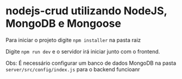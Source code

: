 # nodejs-crud utilizando NodeJS, MongoDB e Mongoose

Para iniciar o projeto digite `npm installer` na pasta raiz

Digite `npm run dev` e o servidor irá iniciar junto com o frontend.

Obs: É necessário configurar um banco de dados MongoDB na pasta `server/src/config/index.js` para o backend funcioanr
